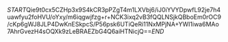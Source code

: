 $START$Qie9t0cx5CZHp3x9S4kCR3pPZgT4m1LXVbj6/iJ0iYVYDpwfL92je7h4uawfyu2foHVU/oYxy/m6iqgwjfzg+r+NCK3ixq2vB3fQQLNSjkQBboEm0rOC9/cKp6gWJ8JLP4DwKnESkpcS/P56psk6UTiQeRi11NxMPjNA+YWI1iwa6MAo7AhrGvezH4sOQXk9zLeBRAEZbG4Q6aiHTNicjQ==$END$